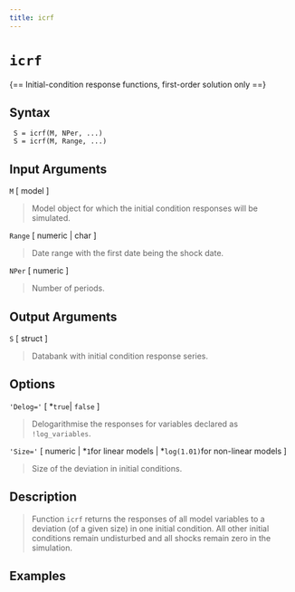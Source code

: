 ```yaml
---
title: icrf
---
```


# `icrf`

{== Initial-condition response functions, first-order solution only ==}


 ## Syntax ##

     S = icrf(M, NPer, ...)
     S = icrf(M, Range, ...)


 ## Input Arguments ##

 `M` [ model ] 
>
> Model object for which the initial condition responses
> will be simulated.
>

 `Range` [ numeric | char ]
>
> Date range with the first date being the
> shock date.
>

 `NPer` [ numeric ] 
>
> Number of periods.
>

 ## Output Arguments ##

 `S` [ struct ]
>
> Databank with initial condition response series.
>

 ## Options ##

 `'Delog='` [ *`true`| `false` ] 
>
> Delogarithmise the responses for
> variables declared as `!log_variables`.
>

 `'Size='` [ numeric | *`1`for linear models | *`log(1.01)`for non-linear
 models ] 
> 
> Size of the deviation in initial conditions.
>

 ## Description ##
>
> Function `icrf` returns the responses of all model variables to a
> deviation (of a given size) in one initial condition. All other
> initial conditions remain undisturbed and all shocks remain zero in the
> simulation.
>

## Examples

